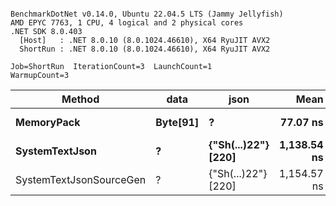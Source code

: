```

BenchmarkDotNet v0.14.0, Ubuntu 22.04.5 LTS (Jammy Jellyfish)
AMD EPYC 7763, 1 CPU, 4 logical and 2 physical cores
.NET SDK 8.0.403
  [Host]   : .NET 8.0.10 (8.0.1024.46610), X64 RyuJIT AVX2
  ShortRun : .NET 8.0.10 (8.0.1024.46610), X64 RyuJIT AVX2

Job=ShortRun  IterationCount=3  LaunchCount=1  
WarmupCount=3  

```
| Method                  | data     | json                | Mean        | Error     | StdDev   | Min         | Max         | Gen0   | Allocated |
|------------------------ |--------- |-------------------- |------------:|----------:|---------:|------------:|------------:|-------:|----------:|
| **MemoryPack**              | **Byte[91]** | **?**                   |    **77.07 ns** |  **3.448 ns** | **0.189 ns** |    **76.93 ns** |    **77.29 ns** | **0.0019** |     **168 B** |
| **SystemTextJson**          | **?**        | **{&quot;Sh(...)22&quot;} [220]** | **1,138.54 ns** | **58.705 ns** | **3.218 ns** | **1,135.41 ns** | **1,141.84 ns** | **0.0019** |     **168 B** |
| SystemTextJsonSourceGen | ?        | {&quot;Sh(...)22&quot;} [220] | 1,154.57 ns | 31.583 ns | 1.731 ns | 1,152.62 ns | 1,155.92 ns | 0.0019 |     168 B |
